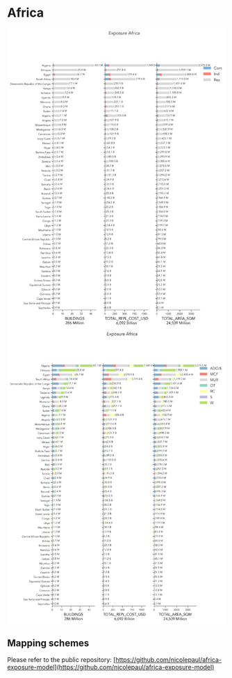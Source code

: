 # Africa

![](expo_total_occ.png)
![](expo_total_taxo.png)

    
## Mapping schemes

Please refer to the public repository: [https://github.com/nicolepaul/africa-exposure-model](https://github.com/nicolepaul/africa-exposure-model)
